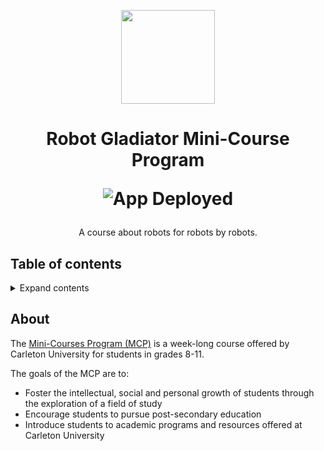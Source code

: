 <p align="center">
<img src="https://commons.wikimedia.org/wiki/File:Toyota_Robot_at_Toyota_Kaikan.jpg" height="150">
</p>
<h1 align="center">
Robot Gladiator Mini-Course Program

![App Deployed](https://github.com/JackieSL1/mini-survey-monkey/actions/workflows/main_mini-survey-monkey.yml/badge.svg)
  
</h1>

<p align="center">
A course about robots for robots by robots.
</p>


## Table of contents

<details>
<summary>Expand contents</summary>

- [About](#about)

</details>

## About

The [Mini-Courses Program (MCP)](https://carleton.ca/mcp/) is a week-long course offered by Carleton University for students in grades 8-11.

The goals of the MCP are to:

- Foster the intellectual, social and personal growth of students through the exploration of a field of study
 - Encourage students to pursue post-secondary education
 - Introduce students to academic programs and resources offered at Carleton University

